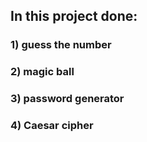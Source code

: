 ## In this project done:
### 1) guess the number
### 2) magic ball
### 3) password generator
### 4) Caesar cipher